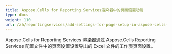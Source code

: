 ```yaml
---
title: Aspose.Cells for Reporting Services渲染器中的页面设置功能
type: docs
weight: 110
url: /zh/reportingservices/add-settings-for-page-setup-in-aspose-cells-for-reporting-services-renderer/
---
```


Aspose.Cells for Reporting Services 渲染器通过 Aspose.Cells Reporting Services 配置文件中的页面设置设置导出的 Excel 文件的工作表页面设置。 
